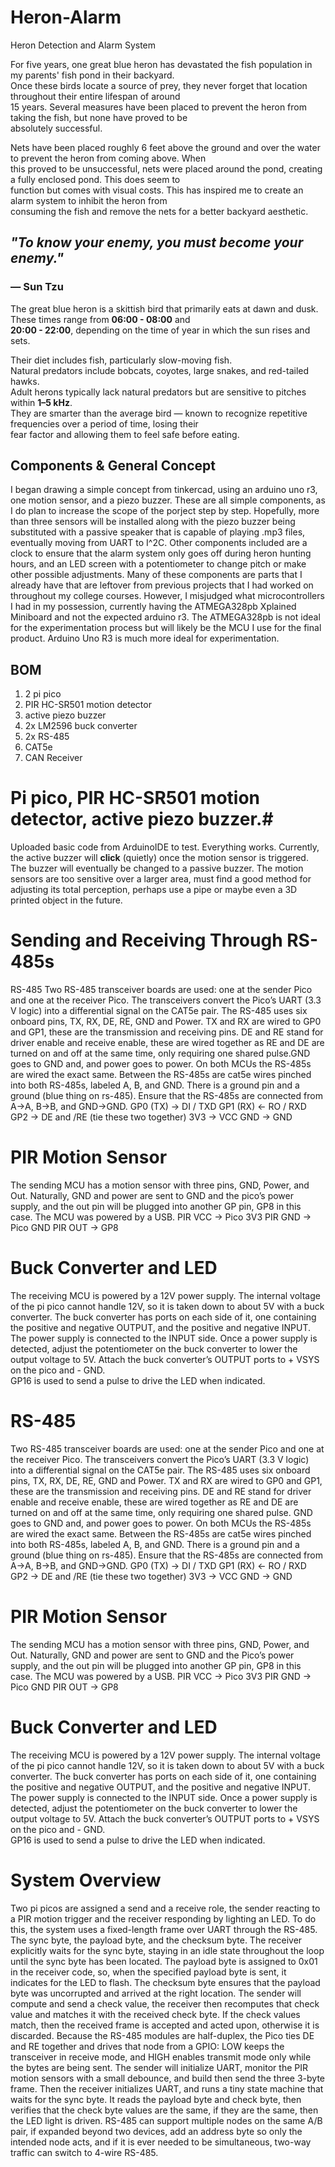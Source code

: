 # Heron-Alarm
Heron Detection and Alarm System


For five years, one great blue heron has devastated the fish population in my parents' fish pond in their backyard.  
Once these birds locate a source of prey, they never forget that location throughout their entire lifespan of around  
15 years. Several measures have been placed to prevent the heron from taking the fish, but none have proved to be  
absolutely successful.  

Nets have been placed roughly 6 feet above the ground and over the water to prevent the heron from coming above. When  
this proved to be unsuccessful, nets were placed around the pond, creating a fully enclosed pond. This does seem to  
function but comes with visual costs. This has inspired me to create an alarm system to inhibit the heron from  
consuming the fish and remove the nets for a better backyard aesthetic. 


## *"To know your enemy, you must become your enemy."*  
### — Sun Tzu

The great blue heron is a skittish bird that primarily eats at dawn and dusk. These times range from **06:00 - 08:00** and  
**20:00 - 22:00**, depending on the time of year in which the sun rises and sets.  

Their diet includes fish, particularly slow-moving fish.  
Natural predators include bobcats, coyotes, large snakes, and red-tailed hawks.  
Adult herons typically lack natural predators but are sensitive to pitches within **1–5 kHz**.  
They are smarter than the average bird — known to recognize repetitive frequencies over a period of time, losing their  
fear factor and allowing them to feel safe before eating.

## Components & General Concept ##
I began drawing a simple concept from tinkercad, using an arduino uno r3, one motion sensor, and a piezo buzzer. 
These are all simple components, as I do plan to increase the scope of the porject step by step. 
Hopefully, more than three sensors will be installed along with the piezo buzzer being substituted with a 
passive speaker that is capable of playing .mp3 files, eventually moving from UART to I^2C. 
Other components included are a clock to ensure that the alarm system only goes off during heron hunting hours, 
and an LED screen with a potentiometer to change pitch or make other possible adjustments. 
Many of these components are parts that I already have that are leftover from previous projects that I had worked
on throughout my college courses. However, I misjudged what microcontrollers I had in my possession, currently having
the ATMEGA328pb Xplained Miniboard and not the expected arduino r3. The ATMEGA328pb is not ideal for the experimentation
process but will likely be the MCU I use for the final product. Arduino Uno R3 is much more ideal for experimentation. 

## BOM ##

1. 2 pi pico 
2. PIR HC-SR501 motion detector
3. active piezo buzzer
4. 2x LM2596 buck converter 
5. 2x RS-485 
6. CAT5e
7. CAN Receiver 


# Pi pico, PIR HC-SR501 motion detector, active piezo buzzer.#


Uploaded basic code from ArduinoIDE to test. Everything works. 
Currently, the active buzzer will **click** (quietly) once the motion sensor is triggered.
The buzzer will eventually be changed to a passive buzzer. The motion sensors are too sensitive over a larger area, 
must find a good method for adjusting its total perception, perhaps use a pipe or maybe even a 3D printed object in the 
future.   


# Sending and Receiving Through RS-485s #
RS-485
Two RS-485 transceiver boards are used: one at the sender Pico and one at the receiver Pico. The transceivers convert the Pico’s UART (3.3 V logic) into a differential signal on the CAT5e pair. The RS-485 uses six onboard pins, TX, RX, DE, RE, GND and Power. TX and RX are wired to GP0 and GP1, these are the transmission and receiving pins. DE and RE stand for driver enable and receive enable, these are wired together as RE and DE are turned on and off at the same time, only requiring one shared pulse.GND goes to GND and, and power goes to power. On both MCUs the RS-485s are wired the exact same. Between the RS-485s are cat5e wires pinched into both RS-485s, labeled A, B, and GND. There is a ground pin and a ground (blue thing on rs-485). Ensure that the RS-485s are connected from A->A, B->B, and GND->GND. 
GP0 (TX) → DI / TXD
GP1 (RX) ← RO / RXD
GP2 → DE and /RE (tie these two together)
3V3  → VCC
GND → GND
# PIR Motion Sensor #
The sending MCU has a  motion sensor with three pins, GND, Power, and Out. Naturally, GND and power are sent to GND and the pico’s power supply, and the out pin will be plugged into another GP pin, GP8 in this case. The MCU was powered by a USB. 
PIR VCC → Pico 3V3
PIR GND → Pico GND
PIR OUT → GP8
# Buck Converter and LED #
The receiving MCU is powered by a 12V power supply. The internal voltage of the pi pico cannot handle 12V, so it is taken down to about 5V with a buck converter. The buck converter has ports on each side of it, one containing the positive and negative OUTPUT, and the positive and negative INPUT. The power supply is connected to the INPUT side. Once a power supply is detected, adjust the potentiometer on the buck converter to lower the output voltage to 5V. Attach the buck converter’s OUTPUT ports to + VSYS on the pico and - GND.  
GP16 is used to send a pulse to drive the LED when indicated. 

# RS-485 #
Two RS-485 transceiver boards are used: one at the sender Pico and one at the receiver Pico. The transceivers convert the Pico’s UART (3.3 V logic) into a differential signal on the CAT5e pair. The RS-485 uses six onboard pins, TX, RX, DE, RE, GND and Power. TX and RX are wired to GP0 and GP1, these are the transmission and receiving pins. DE and RE stand for driver enable and receive enable, these are wired together as RE and DE are turned on and off at the same time, only requiring one shared pulse. GND goes to GND and, and power goes to power. On both MCUs the RS-485s are wired the exact same. Between the RS-485s are cat5e wires pinched into both RS-485s, labeled A, B, and GND. There is a ground pin and a ground (blue thing on rs-485). Ensure that the RS-485s are connected from A->A, B->B, and GND->GND. 
GP0 (TX) → DI / TXD
GP1 (RX) ← RO / RXD
GP2 → DE and /RE (tie these two together)
3V3  → VCC
GND → GND
# PIR Motion Sensor #
The sending MCU has a  motion sensor with three pins, GND, Power, and Out. Naturally, GND and power are sent to GND and the Pico’s power supply, and the out pin will be plugged into another GP pin, GP8 in this case. The MCU was powered by a USB. 
PIR VCC → Pico 3V3
PIR GND → Pico GND
PIR OUT → GP8
# Buck Converter and LED #
The receiving MCU is powered by a 12V power supply. The internal voltage of the pi pico cannot handle 12V, so it is taken down to about 5V with a buck converter. The buck converter has ports on each side of it, one containing the positive and negative OUTPUT, and the positive and negative INPUT. The power supply is connected to the INPUT side. Once a power supply is detected, adjust the potentiometer on the buck converter to lower the output voltage to 5V. Attach the buck converter’s OUTPUT ports to + VSYS on the pico and - GND.  
GP16 is used to send a pulse to drive the LED when indicated. 
# System Overview #
Two pi picos are assigned a send and a receive role, the sender reacting to a PIR motion trigger and the receiver responding by lighting an LED. To do this, the system uses a fixed-length frame over UART through the RS-485. The sync byte, the payload byte, and the checksum byte. The receiver explicitly waits for the sync byte, staying in an idle state throughout the loop until the sync byte has been located. The payload byte is assigned to 0x01 in the receiver code, so, when the specified payload byte is sent, it indicates for the LED to flash. The checksum byte ensures that the payload byte was uncorrupted and arrived at the right location. The sender  will compute and send a check value, the receiver then recomputes that check value and matches it with the received check byte.  If the check values match, then the received frame is accepted and acted upon, otherwise it is discarded. Because the RS-485 modules are half-duplex, the Pico ties DE and RE together and drives that node from a GPIO: LOW keeps the transceiver in receive mode, and HIGH enables transmit mode only while the bytes are being sent. The sender will initialize UART, monitor the PIR motion sensors with a small debounce, and build then send the three 3-byte frame. Then the receiver initializes UART, and runs a tiny state machine that waits for the sync byte. It reads the payload byte and check byte, then verifies that the check byte values are the same, if they are the same, then the LED light is driven. RS-485 can support multiple nodes on the same A/B pair, if expanded beyond two devices, add an address byte so only the intended node acts, and if it is ever needed to be simultaneous, two-way traffic can switch to 4-wire RS-485. 












